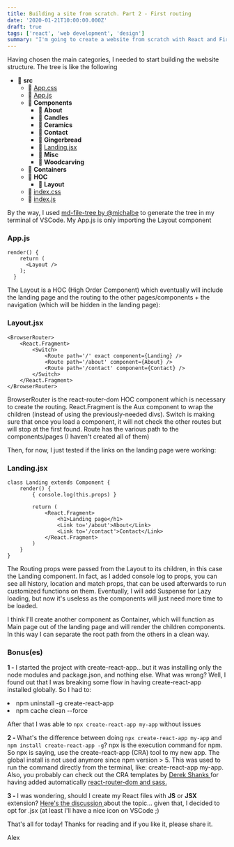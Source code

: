 ```yaml
---
title: Building a site from scratch. Part 2 - First routing
date: '2020-01-21T10:00:00.000Z'
draft: true
tags: ['react', 'web development', 'design']
summary: "I'm going to create a website from scratch with React and Firebase. This is part 2, building the routing"
---
```


Having chosen the main categories, I needed to start building the website structure.
The tree is like the following

- 📂 **src**
  - 📄 [App.css](src/App.css)
  - 📄 [App.js](src/App.js)
  - 📂 **Components**
    - 📂 **About**
    - 📂 **Candles**
    - 📂 **Ceramics**
    - 📂 **Contact**
    - 📂 **Gingerbread**
    - 📄 [Landing.jsx](src/Components/Landing.jsx)
    - 📂 **Misc**
    - 📂 **Woodcarving**
  - 📂 **Containers**
  - 📂 **HOC**
    - 📂 **Layout**
  - 📄 [index.css](src/index.css)
  - 📄 [index.js](src/index.js)

By the way, I used <a href="https://github.com/michalbe/md-file-tree" target="__blank">md-file-tree by @michalbe</a> to generate the tree in my terminal of VSCode.
My App.js is only importing the Layout component

<h3>App.js</h3>

```
render() {
    return (
      <Layout />
    );
  }
```

The Layout is a HOC (High Order Component) which eventually will include the landing page and the routing to the other pages/components + the navigation (which will be hidden in the landing page):

<h3>Layout.jsx</h3>

```
<BrowserRouter>
    <React.Fragment>
        <Switch>
            <Route path='/' exact component={Landing} />
            <Route path='/about' component={About} />
            <Route path='/contact' component={Contact} />
        </Switch>
    </React.Fragment>
</BrowserRouter>
```

BrowserRouter is the react-router-dom HOC component which is necessary to create the routing. React.Fragment is the Aux component to wrap the children (instead of using the previously-needed divs).
Switch is making sure that once you load a component, it will not check the other routes but will stop at the first found.
Route has the various path to the components/pages (I haven't created all of them)

Then, for now, I just tested if the links on the landing page were working:

<h3>Landing.jsx</h3>

```
class Landing extends Component {
    render() {
        { console.log(this.props) }

        return (
            <React.Fragment>
                <h1>Landing page</h1>
                <Link to='/about'>About</Link>
                <Link to='/contact'>Contact</Link>
            </React.Fragment>
        )
    }
}
```

The Routing props were passed from the Layout to its children, in this case the Landing component. In fact, as I added console log to props, you can see all history, location and match props, that can be used afterwards to run customized functions on them.
Eventually, I will add Suspense for Lazy loading, but now it's useless as the components will just need more time to be loaded.

I think I'll create another component as Container, which will function as Main page out of the landing page and will render the children components. In this way I can separate the root path from the others in a clean way.

<h3>Bonus(es)</h3>

<strong>1 - </strong>I started the project with create-react-app...but it was installing only the node modules and package.json, and nothing else. What was wrong?
Well, I found out that I was breaking some flow in having create-react-app installed globally. So I had to:

<li>npm uninstall -g create-react-app</li>
<li>npm cache clean --force</li>

After that I was able to `npx create-react-app my-app` without issues

<strong>2 - </strong> What's the difference between doing `npx create-react-app my-app` and `npm install create-react-app -g`?
npx is the execution command for npm. So npx is saying, use the create-react-app (CRA) tool to my new app. The global install is not used anymore since npm version > 5. This was used to run the command directly from the terminal, like: create-react-app my-app.
Also, you probably can check out the CRA templates by <a href="https://twitter.com/fragileglass" target="__blank"> Derek Shanks </a> for having added automatically <a href="https://www.npmjs.com/~dbshanks" target="__blank">react-router-dom and sass. </a>

<strong>3 - </strong>I was wondering, should I create my React files with <strong>JS</strong> or <strong>JSX</strong> extension? <a href="https://stackoverflow.com/questions/46169472/reactjs-js-vs-jsx" target="__blank"> Here's the discussion </a> about the topic... given that, I decided to opt for .jsx (at least I'll have a nice icon on VSCode ;)

That's all for today!
Thanks for reading and if you like it, please share it.

Alex
